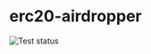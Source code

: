 # erc20-airdropper

![Test status](https://github.com/blockrockettech/erc20-airdropper/workflows/Test%20Runner/badge.svg)
